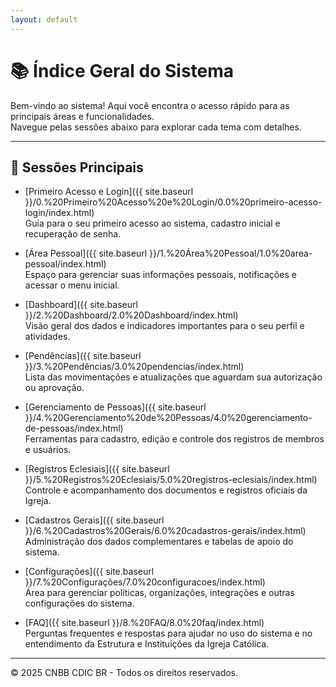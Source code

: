 ```yaml
---
layout: default
---
```


# 📚 Índice Geral do Sistema

Bem-vindo ao sistema! Aqui você encontra o acesso rápido para as principais áreas e funcionalidades.  
Navegue pelas sessões abaixo para explorar cada tema com detalhes.

---

## 📌 Sessões Principais

- [Primeiro Acesso e Login]({{ site.baseurl }}/0.%20Primeiro%20Acesso%20e%20Login/0.0%20primeiro-acesso-login/index.html)  
  Guia para o seu primeiro acesso ao sistema, cadastro inicial e recuperação de senha.

- [Área Pessoal]({{ site.baseurl }}/1.%20Área%20Pessoal/1.0%20area-pessoal/index.html)  
  Espaço para gerenciar suas informações pessoais, notificações e acessar o menu inicial.

- [Dashboard]({{ site.baseurl }}/2.%20Dashboard/2.0%20Dashboard/index.html)  
  Visão geral dos dados e indicadores importantes para o seu perfil e atividades.

- [Pendências]({{ site.baseurl }}/3.%20Pendências/3.0%20pendencias/index.html)  
  Lista das movimentações e atualizações que aguardam sua autorização ou aprovação.

- [Gerenciamento de Pessoas]({{ site.baseurl }}/4.%20Gerenciamento%20de%20Pessoas/4.0%20gerenciamento-de-pessoas/index.html)  
  Ferramentas para cadastro, edição e controle dos registros de membros e usuários.

- [Registros Eclesiais]({{ site.baseurl }}/5.%20Registros%20Eclesiais/5.0%20registros-eclesiais/index.html)  
  Controle e acompanhamento dos documentos e registros oficiais da Igreja.

- [Cadastros Gerais]({{ site.baseurl }}/6.%20Cadastros%20Gerais/6.0%20cadastros-gerais/index.html)  
  Administração dos dados complementares e tabelas de apoio do sistema.

- [Configurações]({{ site.baseurl }}/7.%20Configurações/7.0%20configuracoes/index.html)  
  Área para gerenciar políticas, organizações, integrações e outras configurações do sistema.

- [FAQ]({{ site.baseurl }}/8.%20FAQ/8.0%20faq/index.html)  
  Perguntas frequentes e respostas para ajudar no uso do sistema e no entendimento da Estrutura e Instituições da Igreja Católica.

---

© 2025 CNBB CDIC BR - Todos os direitos reservados.
